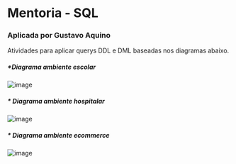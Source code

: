 # Mentoria - SQL
### Aplicada por Gustavo Aquino

Atividades para aplicar querys DDL e DML baseadas nos diagramas abaixo.


##### *Diagrama ambiente escolar

![image](https://user-images.githubusercontent.com/55218309/104200605-a3877580-5407-11eb-9b7a-edcd9aa9ade4.png)

##### * Diagrama ambiente hospitalar
![image](https://user-images.githubusercontent.com/55218309/104201037-12fd6500-5408-11eb-8aa0-508dd8dc9a0a.png)

##### * Diagrama ambiente ecommerce
![image](https://user-images.githubusercontent.com/55218309/104201258-4fc95c00-5408-11eb-9572-862e81d29f98.png)


